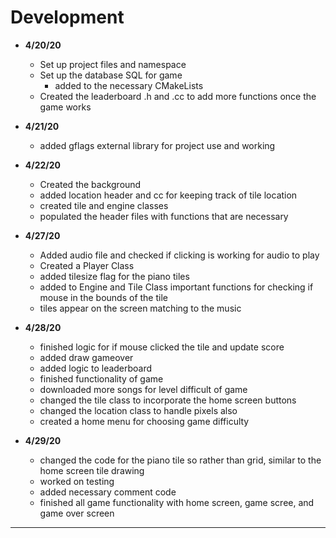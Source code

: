 # Development
 - **4/20/20**
   - Set up project files and namespace
   - Set up the database SQL for game
     - added to the necessary CMakeLists
   - Created the leaderboard .h and .cc to add more functions once the game works

 - **4/21/20**
   - added gflags external library for project use and working
   
 - **4/22/20**
   - Created the background
   - added location header and cc for keeping track of tile location
   - created tile and engine classes 
   - populated the header files with functions that are necessary
   
 - **4/27/20**
   - Added audio file and checked if clicking is working for audio to play
   - Created a Player Class
   - added tilesize flag for the piano tiles
   - added to Engine and Tile Class important functions for checking if mouse in the bounds of the tile
   - tiles appear on the screen matching to the music
   
 - **4/28/20**
   - finished logic for if mouse clicked the tile and update score
   - added draw gameover
   - added logic to leaderboard
   - finished functionality of game
   - downloaded more songs for level difficult of game
   - changed the tile class to incorporate the home screen buttons
   - changed the location class to handle pixels also
   - created a home menu for choosing game difficulty
   
 - **4/29/20**
   - changed the code for the piano tile so rather than grid, similar to the home screen tile drawing
   - worked on testing
   - added necessary comment code
   - finished all game functionality with home screen, game scree, and game over screen
---
